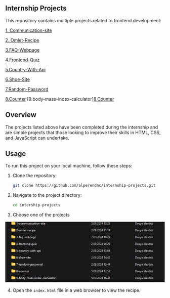 ## Internship Projects
This repository contains multiple projects related to frontend development:

[1. Communication-site](https://github.com/alperendnc/internship-projects/tree/main/1-communication-site)

[2. Omlet-Recipe](https://github.com/alperendnc/internship-projects/tree/main/2-omlet-recipe)

[3.FAQ-Webpage](https://github.com/alperendnc/internship-projects/tree/main/3-faq-webpage
)

[4.Frontend-Quız](https://github.com/alperendnc/internship-projects/tree/main/4-frontend-quiz
)

[5.Country-With-Api](https://github.com/alperendnc/internship-projects/tree/main/5-country-with-api
)

[6.Shoe-Site](https://github.com/alperendnc/internship-projects/tree/main/6-shoe-site
)

[7.Random-Password](https://github.com/alperendnc/internship-projects/tree/main/7-random-password
)

[8.Counter](https://github.com/alperendnc/internship-projects/tree/main/8-counter
)
[9.body-mass-index-calculator][8.Counter](https://github.com/alperendnc/internship-projects/tree/main/9-body-mass-index-calculator
)
## Overview
The projects listed above have been completed during the internship and are simple projects that those looking to improve their skills in HTML, CSS, and JavaScript can undertake.

## Usage

To run this project on your local machine, follow these steps:

1. Clone the repository:
    ```bash
    git clone https://github.com/alperendnc/internship-projects.git
    ```
2.  Navigate to the project directory:
    ``` bash
    cd intership-projects
    ```
3.  Choose one of the projects 

![alt text](image-3.png)
    
4.  Open the `index.html` file in a web browser to view the recipe.


